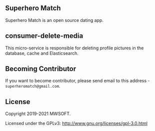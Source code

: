 ## Superhero Match
Superhero Match is an open source dating app.

## consumer-delete-media
This micro-service is responsible for deleting profile pictures in the database, cache and Elasticsearch. 

## Becoming Contributor
If you want to become contributor, please send email to this address - `superheromatch@gmail.com`.

## License
Copyright 2019-2021 MWSOFT.

Licensed under the GPLv3: http://www.gnu.org/licenses/gpl-3.0.html